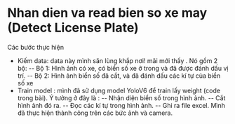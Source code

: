 # Nhan dien va read bien so xe may (Detect License Plate)
Các bước thực hiện
- Kiếm data: data này mình săn lùng khắp nơi! mãi mới thấy . Nó gồm 2 bộ:
-- Bộ 1: Hình ảnh có xe, có biển số xe ở trong và đã được đánh dấu vị trí.
-- Bộ 2: Hình ảnh biển số đã cắt, và đã đánh dấu các kí tự của biển số xe
- Train model : mình đã sử dụng model YoloV6 để train lấy weight (code trong bài). Ý tưởng ở đây là :
-- Nhận diện biển số trong hình ảnh.
-- Cắt hình ảnh đó ra.
-- Đọc các kí tự trong hình ảnh.
-- Ghi ra file excel.
Mình đã thực hiện thành công trên các bức ảnh và camera.
